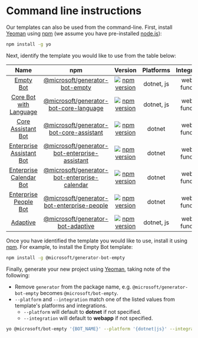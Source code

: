 # Command line instructions

Our templates can also be used from the command-line. First, install [Yeoman][yeoman] using [npm][npm] (we assume you have pre-installed [node.js][nodejs]):

```bash
npm install -g yo
```
Next, identify the template you would like to use from the table below:

| Name | npm | Version | Platforms | Integrations |
|:----:|:---:|:-------:|:---------:|:------------:|
| [Empty Bot](/generator-bot-empty) | [@microsoft/generator-bot-empty](https://www.npmjs.com/package/@microsoft/generator-bot-empty) | [![npm version](https://badge.fury.io/js/%40microsoft%2Fgenerator-bot-empty.svg)](https://badge.fury.io/js/%40microsoft%2Fgenerator-bot-empty) | dotnet, js | webapp, functions |
| [Core Bot with Language](/generator-bot-core-language) | [@microsoft/generator-bot-core-language](https://www.npmjs.com/package/@microsoft/generator-bot-core-language) | [![npm version](https://badge.fury.io/js/%40microsoft%2Fgenerator-bot-core-language.svg)](https://badge.fury.io/js/%40microsoft%2Fgenerator-bot-core-language) | dotnet, js | webapp, functions |
| [Core Assistant Bot](/generator-bot-core-assistant) | [@microsoft/generator-bot-core-assistant](https://www.npmjs.com/package/@microsoft/generator-bot-core-assistant) | [![npm version](https://badge.fury.io/js/%40microsoft%2Fgenerator-bot-core-assistant.svg)](https://badge.fury.io/js/%40microsoft%2Fgenerator-bot-core-assistant) | dotnet | webapp, functions |
| [Enterprise Assistant Bot](/generator-bot-enterprise-assistant) | [@microsoft/generator-bot-enterprise-assistant](https://www.npmjs.com/package/@microsoft/generator-bot-enterprise-assistant) | [![npm version](https://badge.fury.io/js/%40microsoft%2Fgenerator-bot-enterprise-assistant.svg)](https://badge.fury.io/js/%40microsoft%2Fgenerator-bot-enterprise-assistant) | dotnet | webapp, functions |
| [Enterprise Calendar Bot](/generator-bot-enterprise-calendar) | [@microsoft/generator-bot-enterprise-calendar](https://www.npmjs.com/package/@microsoft/generator-bot-enterprise-calendar) | [![npm version](https://badge.fury.io/js/%40microsoft%2Fgenerator-bot-enterprise-calendar.svg)](https://badge.fury.io/js/%40microsoft%2Fgenerator-bot-enterprise-calendar) | dotnet | webapp, functions |
| [Enterprise People Bot](/generator-bot-enterprise-people) | [@microsoft/generator-bot-enterprise-people](https://www.npmjs.com/package/@microsoft/generator-bot-enterprise-people) | [![npm version](https://badge.fury.io/js/%40microsoft%2Fgenerator-bot-enterprise-people.svg)](https://badge.fury.io/js/%40microsoft%2Fgenerator-bot-enterprise-people) | dotnet | webapp, functions |
| [Adaptive](/generator-bot-adaptive) | [@microsoft/generator-bot-adaptive](https://www.npmjs.com/package/@microsoft/generator-bot-adaptive) | [![npm version](https://badge.fury.io/js/%40microsoft%2Fgenerator-bot-adaptive.svg)](https://badge.fury.io/js/%40microsoft%2Fgenerator-bot-adaptive) | dotnet, js | webapp, functions |

Once you have identified the template you would like to use, install it using [npm][npm]. For example, to install the Empty Bot template:

```bash
npm install -g @microsoft/generator-bot-empty
```

Finally, generate your new project using [Yeoman][yeoman], taking note of the following:

- Remove `generator` from the package name, e.g. `@microsoft/generator-bot-empty` becomes `@microsoft/bot-empty`.
- `--platform` and `--integration` match one of the listed values from template's platforms and integrations.
  - `--platform` will default to **dotnet** if not specified.
  - `--integration` will default to **webapp** if not specified.

```bash
yo @microsoft/bot-empty '{BOT_NAME}' --platform '{dotnet|js}' --integration '{webapp|functions}'
```

[yeoman]: https://yeoman.io
[npm]: https://npmjs.com
[nodejs]: https://nodejs.org/
